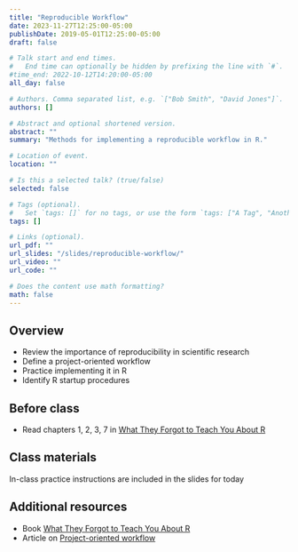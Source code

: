 ```yaml
---
title: "Reproducible Workflow"
date: 2023-11-27T12:25:00-05:00
publishDate: 2019-05-01T12:25:00-05:00
draft: false

# Talk start and end times.
#   End time can optionally be hidden by prefixing the line with `#`.
#time_end: 2022-10-12T14:20:00-05:00
all_day: false

# Authors. Comma separated list, e.g. `["Bob Smith", "David Jones"]`.
authors: []

# Abstract and optional shortened version.
abstract: ""
summary: "Methods for implementing a reproducible workflow in R."

# Location of event.
location: ""

# Is this a selected talk? (true/false)
selected: false

# Tags (optional).
#   Set `tags: []` for no tags, or use the form `tags: ["A Tag", "Another Tag"]` for one or more tags.
tags: []

# Links (optional).
url_pdf: ""
url_slides: "/slides/reproducible-workflow/"
url_video: ""
url_code: ""

# Does the content use math formatting?
math: false
---
```




## Overview

* Review the importance of reproducibility in scientific research
* Define a project-oriented workflow
* Practice implementing it in R
* Identify R startup procedures

## Before class

* Read chapters 1, 2, 3, 7 in [What They Forgot to Teach You About R](https://rstats.wtf/)


## Class materials

In-class practice instructions are included in the slides for today

## Additional resources

* Book [What They Forgot to Teach You About R](https://rstats.wtf/)
* Article on [Project-oriented workflow](https://www.tidyverse.org/articles/2017/12/workflow-vs-script/)


<!--
{{% callout note %}}
Run the code below in your console to download the exercises for today.
```r
usethis::use_course("css-materials/reproducible-workflow")
```
{{% /callout %}}
-->
